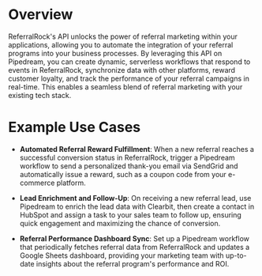 # Overview

ReferralRock's API unlocks the power of referral marketing within your applications, allowing you to automate the integration of your referral programs into your business processes. By leveraging this API on Pipedream, you can create dynamic, serverless workflows that respond to events in ReferralRock, synchronize data with other platforms, reward customer loyalty, and track the performance of your referral campaigns in real-time. This enables a seamless blend of referral marketing with your existing tech stack.

# Example Use Cases

- **Automated Referral Reward Fulfillment**: When a new referral reaches a successful conversion status in ReferralRock, trigger a Pipedream workflow to send a personalized thank-you email via SendGrid and automatically issue a reward, such as a coupon code from your e-commerce platform.

- **Lead Enrichment and Follow-Up**: On receiving a new referral lead, use Pipedream to enrich the lead data with Clearbit, then create a contact in HubSpot and assign a task to your sales team to follow up, ensuring quick engagement and maximizing the chance of conversion.

- **Referral Performance Dashboard Sync**: Set up a Pipedream workflow that periodically fetches referral data from ReferralRock and updates a Google Sheets dashboard, providing your marketing team with up-to-date insights about the referral program's performance and ROI.
